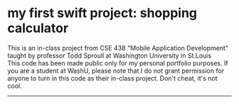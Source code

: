 # my first swift project: shopping calculator
This is an in-class project from CSE 438 "Mobile Application Development" taught by professor Todd Sproull at Washington University in St.Louis<br>
This code has been made public only for my personal portfolio purposes. If you are a student at WashU, please note that I do not grant permission for anyone to turn in this code as their in-class project. Don't cheat, it's not cool.

---


